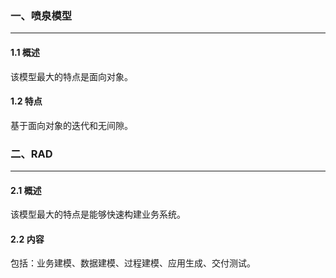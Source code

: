 ### 一、喷泉模型

---

#### 1.1 概述

该模型最大的特点是面向对象。

#### 1.2 特点

基于面向对象的迭代和无间隙。



### 二、RAD

---

#### 2.1 概述

该模型最大的特点是能够快速构建业务系统。

#### 2.2 内容

包括：业务建模、数据建模、过程建模、应用生成、交付测试。